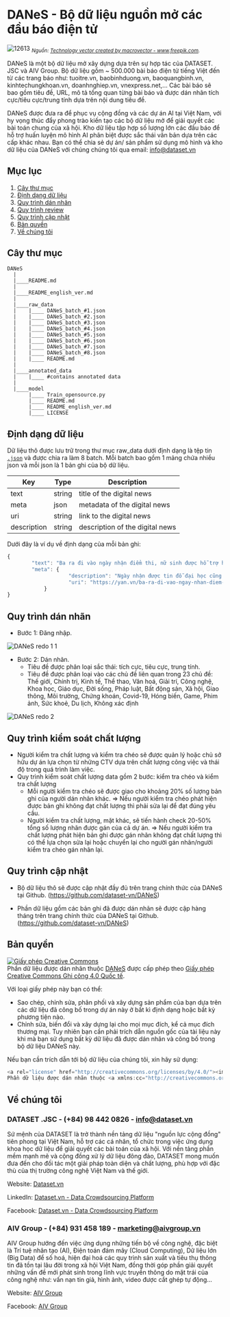 # DANeS - Bộ dữ liệu nguồn mở các đầu báo điện tử
![12613](https://user-images.githubusercontent.com/94349957/143620522-2b417ece-2482-4475-a261-120af096cb0d.jpg)
*<sub>Nguồn: <a href="https://www.freepik.com/vectors/technology">Technology vector created by macrovector - www.freepik.com</a>.</sub>*

DANeS là một bộ dữ liệu mở xây dựng dựa trên sự hợp tác của DATASET. JSC và AIV Group. Bộ dữ liệu gồm ~ 500.000 bài báo điện tử tiếng Việt đến từ các trang báo như: tuoitre.vn, baobinhduong.vn, baoquangbinh.vn, kinhtechungkhoan.vn, doanhnghiep.vn, vnexpress.net,... Các bài báo sẽ bao gồm tiêu đề, URL, mô tả tổng quan từng bài báo và được dán nhãn tích cực/tiêu cực/trung tính dựa trên nội dung tiêu đề.

DANeS được đưa ra để phục vụ cộng đồng và các dự án AI tại Việt Nam, với hy vọng thúc đẩy phong trào kiến tạo các bộ dữ liệu mở để giải quyết các bài toán chung của xã hội. Kho dữ liệu tập hợp số lượng lớn các đầu báo để hỗ trợ huấn luyện mô hình AI phân biệt được sắc thái văn bản dựa trên các cấp khác nhau. Bạn có thể chia sẻ dự án/ sản phẩm sử dụng mô hình và kho dữ liệu của DANeS với chúng chúng tôi qua email: info@dataset.vn


<!-- TABLE OF CONTENTS -->
## Mục lục
  <ol>
    <li><a href="#cây-thư-mục">Cây thư mục</a></li>
    <li><a href="#định-dạng-dữ-liệu">Định dạng dữ liệu</a>
    <li><a href="#quy-trình-dán-nhãn">Quy trình dán nhãn</a></li>
    <li><a href="#quy-trình-review">Quy trình review</a></li>
    <li><a href="#quy-trình-cập-nhật">Quy trình cập nhật</a></li>
    <li><a href="#bản-quyền">Bản quyền</a></li>
    <li><a href="#về-chúng-tôi">Về chúng tôi</a></li>
  </ol>
</details>

## Cây thư mục
	DANeS
	  |
	  |____README.md
	  |
	  |____README_english_ver.md
	  |
	  |____raw_data
	  |	   |____ DANeS_batch_#1.json
	  |	   |____ DANeS_batch_#2.json
	  |	   |____ DANeS_batch_#3.json
	  |	   |____ DANeS_batch_#4.json
	  |	   |____ DANeS_batch_#5.json
	  |	   |____ DANeS_batch_#6.json
	  |	   |____ DANeS_batch_#7.json
	  |	   |____ DANeS_batch_#8.json
	  |	   |____ README.md
	  |
	  |____annotated_data
	  |	   |____ #contains annotated data
	  |
	  |____model
		   |____ Train_opensource.py
		   |____ README.md
		   |____ README_english_ver.md
		   |____ LICENSE
 
## Định dạng dữ liệu
Dữ liệu thô được lưu trữ trong thư mục raw_data dưới định dạng là tệp tin [`.json`](https://www.json.org) và được chia ra làm 8 batch. Mỗi batch bao gồm 1 mảng chứa nhiều json và mỗi json là 1 bản ghi của bộ dữ liệu. 

| Key          | Type                   | Description                                  |
| ------------ | -----------------------| -------------------------------------------- |
| text         | string                 | title of the digital news                    |
| meta         | json                   | metadata of the digital news                 |
| uri          | string                 | link to the digital news                     |
| description  | string                 | description of the digital news              |

Dưới đây là ví dụ về định dạng của mỗi bản ghi:
```javascript
{
        "text": "Ba ra đi vào ngày nhận điểm thi, nữ sinh được hỗ trợ học phí",
        "meta": {
            		"description": "Ngày nhận được tin đỗ đại học cũng là lúc bố mất vì Covid-19, L.A dường như gục ngã. Thế nhưng, bên cạnh em đã có các mạnh thường quân hỏi han, hỗ trợ về kinh tế.",
            		"uri": "https://yan.vn/ba-ra-di-vao-ngay-nhan-diem-thi-nu-sinh-duoc-ho-tro-hoc-phi-277328.html"
        	}
}
``` 
 
## Quy trình dán nhãn
- Bước 1: Đăng nhập.

![DANeS redo 1 1](https://user-images.githubusercontent.com/94349957/145561330-afc13caf-a8ab-42e4-8896-2acf71957a95.gif)

- Bước 2: Dán nhãn.
	+ Tiêu đề được phân loại sắc thái: tích cực, tiêu cực, trung tính.
	+ Tiêu đề được phân loại vào các chủ đề liên quan trong 23 chủ đề: Thế giới, Chính trị, Kinh tế, Thể thao, Văn hoá, Giải trí, Công nghệ, Khoa học, Giáo dục, Đời sống, Pháp luật, Bất động sản, Xã hội, Giao thông, Môi trường, Chứng khoán, Covid-19, Hóng biến, Game, Phim ảnh, Sức khoẻ, Du lịch, Không xác định

![DANeS redo 2](https://user-images.githubusercontent.com/94349957/144919228-fbda5c51-9b7f-47ef-a51e-ca95813419c7.gif)

## Quy trình kiểm soát chất lượng

- Người kiểm tra chất lượng và kiểm tra chéo sẽ được quản lý hoặc chủ sở hữu dự án lựa chọn từ những CTV dựa trên chất lượng công việc và thái độ trong quá trình làm việc.
- Quy trình kiểm soát chất lượng data gồm 2 bước: kiểm tra chéo và kiểm tra chất lượng
     + Mỗi người kiểm tra chéo sẽ được giao cho khoảng 20% số lượng bản ghi của người dán nhãn khác.
        => Nếu người kiểm tra chéo phát hiện được bản ghi không đạt chất lượng thì phải sửa lại để đạt đúng yêu cầu.
     + Người kiểm tra chất lượng, mặt khác, sẽ tiến hành check 20-50% tổng số lượng nhãn được gán của cả dự án.
        => Nếu người kiểm tra chất lượng phát hiện bản ghi được gán nhãn không đạt chất lượng thì có thể lựa chọn sửa lại hoặc chuyển lại cho người gán nhãn/người kiểm tra chéo gán nhãn lại.

## Quy trình cập nhật

- Bộ dữ liệu thô sẽ được cập nhật đầy đủ trên trang chính thức của DANeS tại Github. (https://github.com/dataset-vn/DANeS)

- Phần dữ liệu gồm các bản ghi đã được dán nhãn sẽ được cập hàng tháng trên trang chính thức của DANeS tại Github. (https://github.com/dataset-vn/DANeS)


## Bản quyền

<a rel="license" href="http://creativecommons.org/licenses/by/4.0/"><img alt="Giấy phép Creative Commons " style="border-width:0" src="https://i.creativecommons.org/l/by/4.0/88x31.png" /></a><br />
Phần dữ liệu được dán nhãn thuộc <a xmlns:cc="http://creativecommons.org/ns#" href="https://github.com/dataset-vn/DANeS" property="cc:attributionName" rel="cc:attributionURL">DANeS</a> được cấp phép theo <a rel="license" href="http://creativecommons.org/licenses/by/4.0/">Giấy phép Creative Commons Ghi công 4.0 Quốc tế</a>.

Với loại giấy phép này bạn có thể:
- Sao chép, chỉnh sửa, phân phối và xây dựng sản phẩm của bạn dựa trên các dữ liệu đã công bố trong dự án này ở bất kì định dạng hoặc bất kỳ phương tiện nào.
- Chỉnh sửa, biến đổi và xây dựng lại cho mọi mục đích, kể cả mục đích thương mại.
Tuy nhiên bạn cần phải trích dẫn nguồn gốc của tài liệu này khi mà bạn sử dụng bất kỳ dữ liệu đã được dán nhãn và công bố trong bộ dữ liệu DANeS này.

Nếu bạn cần trích dẫn tới bộ dữ liệu của chúng tôi, xin hãy sử dụng:
```javascript
<a rel="license" href="http://creativecommons.org/licenses/by/4.0/"><img alt="Giấy phép Creative Commons " style="border-width:0" src="https://i.creativecommons.org/l/by/4.0/88x31.png" /></a><br />
Phần dữ liệu được dán nhãn thuộc <a xmlns:cc="http://creativecommons.org/ns#" href="https://github.com/dataset-vn/DANeS" property="cc:attributionName" rel="cc:attributionURL">DANeS</a> được cấp phép theo <a rel="license" href="http://creativecommons.org/licenses/by/4.0/">Giấy phép Creative Commons Ghi công 4.0 Quốc tế</a>.
```

## Về chúng tôi

### DATASET .JSC - (+84) 98 442 0826 - info@dataset.vn

Sứ mệnh của DATASET là trở thành nền tảng dữ liệu "nguồn lực cộng đồng" tiên phong tại Việt Nam, hỗ trợ các cá nhân, tổ chức trong việc ứng dụng khoa học dữ liệu để giải quyết các bài toán của xã hội. Với nền tảng phần mềm mạnh mẽ và cộng đồng xử lý dữ liệu đông đảo, DATASET mong muốn đưa đến cho đối tác một giải pháp toàn diện và chất lượng, phù hợp với đặc thù của thị trường công nghệ Việt Nam và thế giới.

Website: [Dataset.vn](http://dataset.vn)

LinkedIn: [Dataset.vn - Data Crowdsourcing Platform](https://www.linkedin.com/company/dataset-vn/about/)

Facebook: [Dataset.vn - Data Crowdsourcing Platform](https://www.facebook.com/dataset.vn)

### AIV Group - (+84) 931 458 189 - marketing@aivgroup.vn

AIV Group hướng đến việc ứng dụng những tiến bộ về công nghệ, đặc biệt là Trí tuệ nhân tạo (AI), Điện toán đám mây (Cloud Computing), Dữ liệu lớn (Big Data) để số hoá, hiện đại hoá các quy trình sản xuất và tiêu thụ thông tin đã tồn tại lâu đời trong xã hội Việt Nam, đồng thời góp phần giải quyết những vấn đề mới phát sinh trong lĩnh vực truyền thông do mặt trái của công nghệ như: vấn nạn tin giả, hình ảnh, video được cắt ghép tự động…

Website: [AIV Group](https://aivgroup.vn/)

Facebook: [AIV Group](https://www.facebook.com/aivgroup.jsc/)